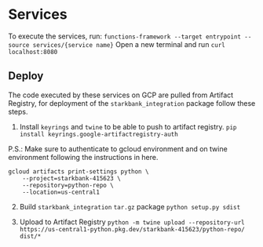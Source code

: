 # Services

To execute the services, run: 
`functions-framework --target entrypoint --source services/{service name}`
Open a new terminal and run `curl localhost:8080`

## Deploy
The code executed by these services on GCP are pulled from Artifact Registry, for deployment of the `starkbank_integration` package follow these steps.

1. Install `keyrings` and `twine` to be able to push to artifact registry.
`pip install keyrings.google-artifactregistry-auth`

P.S.: Make sure to authenticate to gcloud environment and on twine environment following the instructions in here.
```
gcloud artifacts print-settings python \
    --project=starkbank-415623 \                                  
    --repository=python-repo \
    --location=us-central1
```

2. Build `starkbank_integration` `tar.gz` package
`python setup.py sdist`

3. Upload to Artifact Registry
`python -m twine upload --repository-url https://us-central1-python.pkg.dev/starkbank-415623/python-repo/ dist/*`

